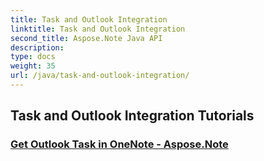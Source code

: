 ```yaml
---
title: Task and Outlook Integration
linktitle: Task and Outlook Integration
second_title: Aspose.Note Java API
description: 
type: docs
weight: 35
url: /java/task-and-outlook-integration/
---
```


## Task and Outlook Integration Tutorials
### [Get Outlook Task in OneNote - Aspose.Note](./get-outlook-task/)